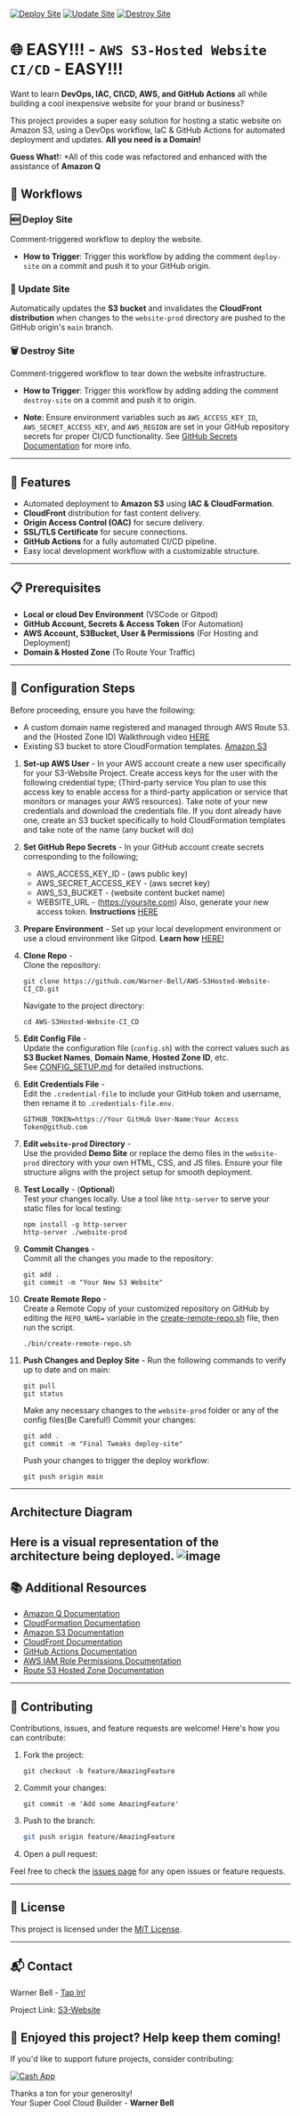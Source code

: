 [![Deploy Site](https://github.com/Warner-Bell/AWS-S3Hosted-Website-CI_CD/actions/workflows/siteDeploy.yaml/badge.svg)](https://github.com/Warner-Bell/AWS-S3Hosted-Website-CI_CD/actions/workflows/siteDeploy.yaml)
[![Update Site](https://github.com/Warner-Bell/AWS-S3Hosted-Website-CI_CD/actions/workflows/siteUpdate.yaml/badge.svg)](https://github.com/Warner-Bell/AWS-S3Hosted-Website-CI_CD/actions/workflows/siteUpdate.yaml)
[![Destroy Site](https://github.com/Warner-Bell/AWS-S3Hosted-Website-CI_CD/actions/workflows/siteDestroy.yaml/badge.svg)](https://github.com/Warner-Bell/AWS-S3Hosted-Website-CI_CD/actions/workflows/siteDestroy.yaml)

# 🌐 EASY!!! - `AWS S3-Hosted Website CI/CD` - EASY!!!

Want to learn **DevOps, IAC, CI\CD, AWS, and GitHub Actions** all while building a cool inexpensive website for your brand or business?

This project provides a super easy solution for hosting a static website on Amazon S3, using a DevOps workflow, IaC & GitHub Actions for automated deployment and updates. **All you need is a Domain!**

**Guess What!:** *All of this code was refactored and enhanced with the assistance of **Amazon Q** 

## 🔄 Workflows

### 🆕 Deploy Site
Comment-triggered workflow to deploy the website.

- **How to Trigger**: Trigger this workflow by adding the comment `deploy-site` on a commit and push it to your GitHub origin.

### 🔄 Update Site
Automatically updates the **S3 bucket** and invalidates the **CloudFront distribution** when changes to the `website-prod` directory are pushed to the GitHub origin's `main` branch.

### 🗑️ Destroy Site
Comment-triggered workflow to tear down the website infrastructure.

- **How to Trigger**: Trigger this workflow by adding adding the comment `destroy-site` on a commit and push it to origin.

- **Note**: Ensure environment variables such as `AWS_ACCESS_KEY_ID`, `AWS_SECRET_ACCESS_KEY`, and `AWS_REGION` are set in your GitHub repository secrets for proper CI/CD functionality. See [GitHub Secrets Documentation](https://docs.github.com/en/actions/security-guides/encrypted-secrets) for more info.

---

## 🚀 Features
- Automated deployment to **Amazon S3** using **IAC & CloudFormation**.
- **CloudFront** distribution for fast content delivery.
- **Origin Access Control (OAC)** for secure delivery.
- **SSL/TLS Certificate** for secure connections.
- **GitHub Actions** for a fully automated CI/CD pipeline.
- Easy local development workflow with a customizable structure.

---

## 📋 Prerequisites
- **Local or cloud Dev Environment** (VSCode or Gitpod)
- **GitHub Account, Secrets & Access Token** (For Automation)
- **AWS Account, S3Bucket, User & Permissions** (For Hosting and Deployment)
- **Domain & Hosted Zone** (To Route Your Traffic)

---

## 🔧 Configuration Steps

Before proceeding, ensure you have the following:
- A custom domain name registered and managed through AWS Route 53. and the (Hosted Zone ID) Walkthrough video [HERE](https://youtu.be/QnI_Xevpqts)
- Existing S3 bucket to store CloudFormation templates. [Amazon S3](https://us-east-1.console.aws.amazon.com/s3/buckets)

1. **Set-up AWS User** -
   In your AWS account create a new user specifically for your S3-Website Project. Create access keys for the user with the following credential type;
   (Third-party service You plan to use this access key to enable access for a third-party application or service that monitors or manages your AWS resources).
   Take note of your new credentials and download the credentials file.
   If you dont already have one, create an S3 bucket specifically to hold CloudFormation templates and take note of the name (any bucket will do)

2. **Set GitHub Repo Secrets** - 
   In your GitHub account create secrets corresponding to the following;
   - AWS_ACCESS_KEY_ID - (aws public key)
   - AWS_SECRET_ACCESS_KEY - (aws secret key)
   - AWS_S3_BUCKET - (website content bucket name)
   - WEBSITE_URL - (https://yoursite.com)
Also, generate your new access token. **Instructions** [HERE](https://github.com/Warner-Bell/AWS-S3Hosted-Website-CI_CD/blob/main/docs/GENERATE-GITHUB-TOKEN.md)

3. **Prepare Environment** -
   Set up your local development environment or use a cloud environment like Gitpod. **Learn how** [HERE!](https://github.com/Warner-Bell/Easy-Dev-Env-Setup/blob/main/README.md)

4. **Clone Repo** -  
   Clone the repository:

    ```
    git clone https://github.com/Warner-Bell/AWS-S3Hosted-Website-CI_CD.git
    ```

    Navigate to the project directory:

    ```
    cd AWS-S3Hosted-Website-CI_CD
    ```

5. **Edit Config File** -   
   Update the configuration file (`config.sh`) with the correct values such as **S3 Bucket Names**, **Domain Name**, **Hosted Zone ID**, etc.  
   See [CONFIG_SETUP.md](https://github.com/Warner-Bell/AWS-S3Hosted-Website-CI_CD/blob/main/docs/CONFIG_SETUP.md) for detailed instructions.

6. **Edit Credentials File** -   
   Edit the `.credential-file` to include your GitHub token and username, then rename it to `.credentials-file.env`.
   ```
   GITHUB_TOKEN=https://Your GitHub User-Name:Your Access Token@github.com
   ```

7. **Edit `website-prod` Directory** -   
   Use the provided **Demo Site** or replace the demo files in the `website-prod` directory with your own HTML, CSS, and JS files. Ensure your file structure aligns with the project setup for smooth deployment.

8. **Test Locally** - (**Optional**)  
   Test your changes locally. Use a tool like `http-server` to serve your static files for local testing:

    ```
    npm install -g http-server
    http-server ./website-prod
    ```

9. **Commit Changes** -  
    Commit all the changes you made to the repository:

    ```
    git add .
    git commit -m "Your New S3 Website"
    ```

10. **Create Remote Repo** -   
    Create a Remote Copy of your customized repository on GitHub by editing the `REPO_NAME=` variable in the [create-remote-repo.sh](https://github.com/Warner-Bell/AWS-S3Hosted-Website-CI_CD/blob/main/bin/create-remote-repo.sh) file, then run the script.

    ```
    ./bin/create-remote-repo.sh
    ```

12. **Push Changes and Deploy Site** - 
    Run the following commands to verify up to date and on main:
    
    ```
    git pull
    git status
    ```

    Make any necessary changes to the `website-prod` folder or any of the config files(Be Careful!)
    Commit your changes:

    ```
    git add .
    git commit -m "Final Tweaks deploy-site"
    ```

    Push your changes to trigger the deploy workflow:

    ```
    git push origin main
    ```

---
## Architecture Diagram
Here is a visual representation of the architecture being deployed.
![image](https://github.com/user-attachments/assets/495294b3-bc81-46dd-91c3-70091b160d1e)
---

## 📚 Additional Resources

- [Amazon Q Documentation](https://docs.aws.amazon.com/amazonq/)
- [CloudFormation Documentation](https://docs.aws.amazon.com/cloudformation/)
- [Amazon S3 Documentation](https://docs.aws.amazon.com/s3/)
- [CloudFront Documentation](https://docs.aws.amazon.com/cloudfront/)
- [GitHub Actions Documentation](https://docs.github.com/en/actions)
- [AWS IAM Role Permissions Documentation](https://docs.aws.amazon.com/IAM/latest/UserGuide/access_policies.html)
- [Route 53 Hosted Zone Documentation](https://docs.aws.amazon.com/Route53/latest/DeveloperGuide/Welcome.html)

---

## 🤝 Contributing

Contributions, issues, and feature requests are welcome! Here's how you can contribute:

1. Fork the project:

    ```
    git checkout -b feature/AmazingFeature
    ```

2. Commit your changes:

    ```
    git commit -m 'Add some AmazingFeature'
    ```

3. Push to the branch:

    ```bash
    git push origin feature/AmazingFeature
    ```

4. Open a pull request:

Feel free to check the [issues page](TBD) for any open issues or feature requests.

---

## 📝 License

This project is licensed under the [MIT License](TBD).

---

## 📬 Contact

Warner Bell - [Tap In!](https://dot.cards/warnerbell)

Project Link: [S3-Website](https://github.com/Warner-Bell/AWS-S3Hosted-Website-CI_CD)

## 💚 Enjoyed this project? Help keep them coming!

If you'd like to support future projects, consider contributing:

[![Cash App](https://img.shields.io/badge/Cash_App-$dedprez20-00C244?style=flat&logo=cash-app)](https://cash.app/$dedprez20)

Thanks a ton for your generosity!  
Your Super Cool Cloud Builder - **Warner Bell**
